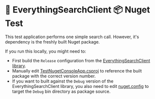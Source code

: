 # 🔎 EverythingSearchClient 📦 Nuget Test
This test application performs one simple search call.
However, it's dependency is the freshly built Nuget package.

If you run this locally, you might need to:

* First build the `Release` configuration from the [EverythingSearchClient library](../EverythingSearchClient.sln).
* Manually edit [TestNugetConsoleApp.csproj](TestNugetConsoleApp.csproj) to reference the built package with the correct version number.
* If you want to built against the `Debug` version of the EverythingSearchClient library, you also need to edit [nuget.config](nuget.config) to target the `Debug` bin directory as package source.
